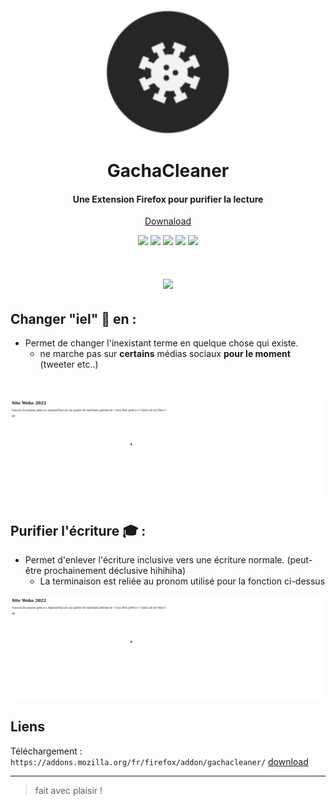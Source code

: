 <h1 align="center">
  <br>
 <center>
 <img src="/icons/external-content.duckduckgo.com.png" alt="Markdownify" width="200"/>
  </center>
  <br>
  GachaCleaner
  <br>
</h1>

<h4 align="center">Une Extension Firefox pour purifier la lecture</h4>
<p align="center">
  <a href="https://addons.mozilla.org/fr/firefox/addon/gachacleaner/">Downaload</a>
</p>
<p align="center">
  <a>
      <img src="https://img.shields.io/badge/JavaScript-323330?style=for-the-badge&logo=javascript&logoColor=F7DF1E">
  </a>
 
  <a>
      <img src="https://img.shields.io/badge/jQuery-0769AD?style=for-the-badge&logo=jquery&logoColor=white">
  </a>

  <a>
    <img src="https://img.shields.io/badge/HTML5-E34F26?style=for-the-badge&logo=html5&logoColor=white">
  </a>

  <a>
    <img src="https://img.shields.io/badge/CSS3-1572B6?style=for-the-badge&logo=css3&logoColor=white">
  </a>

  <a>
    <img src="https://img.shields.io/badge/Firefox_Browser-FF7139?style=for-the-badge&logo=Firefox-Browser&logoColor=white">
  </a>
  
</p>



<h1 align="center" >
  <img src="https://imgur.com/nOo5b0d.png" align="center" />
</h1>

## Changer "iel" 🤮 en :

* Permet de changer l'inexistant terme en quelque chose qui existe.
  - ne marche pas sur **certains** médias sociaux **pour le moment** (tweeter etc..)
<br>

![screenshot](https://github.com/aniito/GachaCleaner-Firefox/blob/main/icons/remplaced.gif)

## Purifier l'écriture 🎓 :

* Permet d'enlever l'écriture inclusive vers une écriture normale. (peut-être prochainement déclusive hihihiha)
  - La terminaison est reliée au pronom utilisé pour la fonction ci-dessus


![screenshot](https://github.com/aniito/GachaCleaner-Firefox/blob/main/icons/remplaced.gif)


## Liens
Téléchargement : `https://addons.mozilla.org/fr/firefox/addon/gachacleaner/`
[download](https://addons.mozilla.org/fr/firefox/addon/gachacleaner/)


---

> fait avec plaisir !
